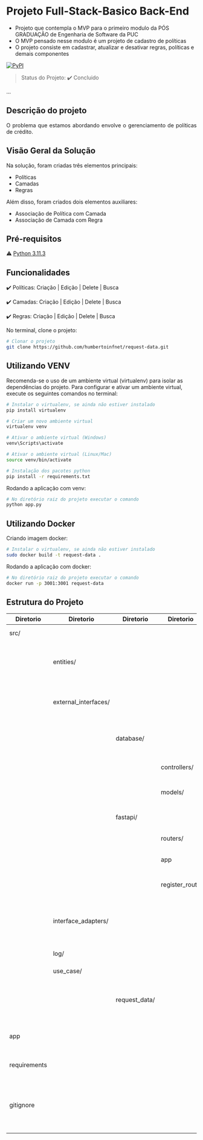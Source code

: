 <h1>Projeto Full-Stack-Basico Back-End</h1> 

- Projeto que contempla o MVP para o primeiro modulo da PÓS GRADUAÇÃO de Engenharia de Software da PUC
- O MVP pensado nesse modulo é um projeto de cadastro de políticas
- O projeto consiste em cadastrar, atualizar e desativar regras, políticas e demais componentes


[![PyPI](https://img.shields.io/pypi/pyversions/apache-superset.svg?maxAge=2592000)](https://pypi.python.org/pypi/apache-superset)


> Status do Projeto: :heavy_check_mark: Concluido

... 

## Descrição do projeto 

<p align="justify">
  O problema que estamos abordando envolve o gerenciamento de políticas de crédito.
</p>

## Visão Geral da Solução

Na solução, foram criadas três elementos principais:

- Políticas
- Camadas
- Regras

Além disso, foram criados dois elementos auxiliares:

- Associação de Política com Camada
- Associação de Camada com Regra

## Pré-requisitos

:warning: [Python 3.11.3](https://www.python.org/downloads/release/python-3113/)

## Funcionalidades

:heavy_check_mark: Políticas: Criação | Edição | Delete | Busca

:heavy_check_mark: Camadas: Criação | Edição | Delete | Busca

:heavy_check_mark: Regras: Criação | Edição | Delete | Busca

No terminal, clone o projeto: 

```bash
# Clonar o projeto
git clone https://github.com/humbertoinfnet/request-data.git
```
## Utilizando VENV
Recomenda-se o uso de um ambiente virtual (virtualenv) para isolar as dependências do projeto. Para configurar e ativar um ambiente virtual, execute os seguintes comandos no terminal:
```bash
# Instalar o virtualenv, se ainda não estiver instalado
pip install virtualenv

# Criar um novo ambiente virtual
virtualenv venv

# Ativar o ambiente virtual (Windows)
venv\Scripts\activate

# Ativar o ambiente virtual (Linux/Mac)
source venv/bin/activate

# Instalação dos pacotes python
pip install -r requirements.txt
```

Rodando a aplicação com venv: 

```bash
# No diretório raiz do projeto executar o comando
python app.py
```
## Utilizando Docker
Criando imagem docker:
```bash
# Instalar o virtualenv, se ainda não estiver instalado
sudo docker build -t request-data .
```

Rodando a aplicação com docker: 

```bash
# No diretório raiz do projeto executar o comando
docker run -p 3001:3001 request-data
```

## Estrutura do Projeto
| Diretorio       | Diretorio              | Diretorio       | Diretorio         | Descrição                                                      |  
|---------------|----------------------|---------------|-----------------|------------------------------------------------------------------------|
| src/          |                      |               |                 | Diretório raiz do projeto                                              |
|               | entities/            |               |                 | Entidades principais do projeto, como classes ou objetos               |
|               | external_interfaces/ |               |                 | Diretório relacionado a configurações de aplicações externas           |
|               |                      | database/     |                 | Código relacionado ao banco de dados                                   |
|               |                      |               | controllers/    | Lógica de execução das consultas SQL                                   |
|               |                      |               | models/         | Definição dos modelos de tabelas                                       |
|               |                      | fastapi/      |                 | Códigos relacionado ao FastApi                                         |
|               |                      |               | routers/        | Definição das rotas da API                                             |
|               |                      |               | app             | Configurações do servidor Flask                                        |
|               |                      |               | register_route  | Código para registrar as rotas                                         |
|               | interface_adapters/  |               |                 | Códigos que fazem a interface entre casos de uso e aplicações externas |
|               | log/                 |               |                 | Configuração dos logs                                                  |
|               | use_case/            |               |                 | Casos de uso do projeto                                                |
|               |                      | request_data/ |                 | Lógica dos casos de uso relacionados ao request_data                   |
| app           |                      |               |                 | Arquivos específicos da aplicação principal                            |
| requirements  |                      |               |                 | Lista de dependências do projeto                                       |
| gitignore     |                      |               |                 | Arquivo para especificar arquivos e diretórios que devem ser ignorados pelo git |

